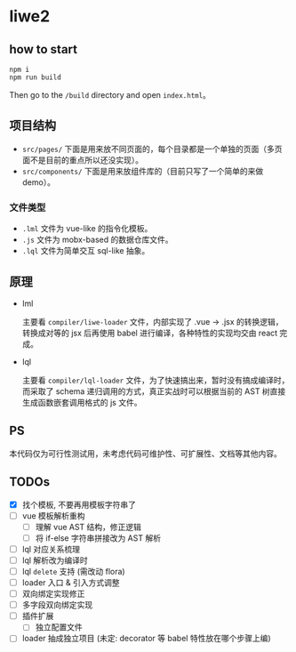 liwe2
===

## how to start

```shell script
npm i
npm run build
```

Then go to the `/build` directory and open `index.html`。

## 项目结构

+ `src/pages/` 下面是用来放不同页面的，每个目录都是一个单独的页面（多页面不是目前的重点所以还没实现）。
+ `src/components/` 下面是用来放组件库的（目前只写了一个简单的来做 demo）。

### 文件类型

+ `.lml` 文件为 vue-like 的指令化模板。
+ `.js` 文件为 mobx-based 的数据仓库文件。
+ `.lql` 文件为简单交互 sql-like 抽象。

## 原理

+ lml

    主要看 `compiler/liwe-loader` 文件，内部实现了 .vue -> .jsx 的转换逻辑，转换成对等的 jsx 后再使用 babel 进行编译，各种特性的实现均交由 react 完成。

+ lql

    主要看 `compiler/lql-loader` 文件，为了快速搞出来，暂时没有搞成编译时，而采取了 schema 递归调用的方式，真正实战时可以根据当前的 AST 树直接生成函数嵌套调用格式的 js 文件。

## PS

本代码仅为可行性测试用，未考虑代码可维护性、可扩展性、文档等其他内容。

## TODOs

- [x] 找个模板, 不要再用模板字符串了
- [ ] vue 模板解析重构
    - [ ] 理解 vue AST 结构，修正逻辑
    - [ ] 将 if-else 字符串拼接改为 AST 解析
- [ ] lql 对应关系梳理
- [ ] lql 解析改为编译时
- [ ] lql `delete` 支持 (需改动 flora)
- [ ] loader 入口 & 引入方式调整
- [ ] 双向绑定实现修正
- [ ] 多字段双向绑定实现
- [ ] 插件扩展
    - [ ] 独立配置文件
- [ ] loader 抽成独立项目 (未定: decorator 等 babel 特性放在哪个步骤上编)
